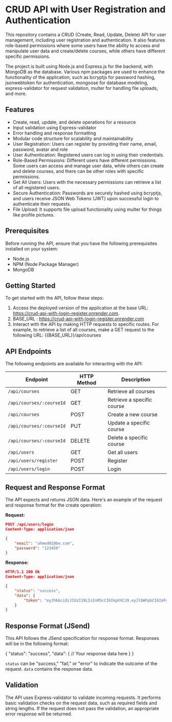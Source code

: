 # CRUD API with User Registration and Authentication

This repository contains a CRUD (Create, Read, Update, Delete) API for user management, including user registration and authentication. It also features role-based permissions where some users have the ability to access and manipulate user data and create/delete courses, while others have different specific permissions.

The project is built using Node.js and Express.js for the backend, with MongoDB as the database. Various npm packages are used to enhance the functionality of the application, such as bcryptjs for password hashing, jsonwebtoken for authentication, mongoose for database modeling, express-validator for request validation, multer for handling file uploads, and more.

## Features

- Create, read, update, and delete operations for a resource
- Input validation using Express-validator
- Error handling and response formatting
- Modular code structure for scalability and maintainability
- User Registration: Users can register by providing their name, email, password, avatar and role
- User Authentication: Registered users can log in using their credentials.
- Role-Based Permissions: Different users have different permissions. Some users can access and manage user data, while others can create and delete courses, and there can be other roles with specific permissions.
- Get All Users: Users with the necessary permissions can retrieve a list of all registered users.
- Secure Authentication: Passwords are securely hashed using bcryptjs, and users receive JSON Web Tokens (JWT) upon successful login to authenticate their requests.
- File Upload: It supports file upload functionality using multer for things like profile pictures.

## Prerequisites

Before running the API, ensure that you have the following prerequisites installed on your system:

- Node.js
- NPM (Node Package Manager)
- MongoDB

## Getting Started

To get started with the API, follow these steps:

1. Access the deployed version of the application at the base URL: https://crud-api-with-login-register.onrender.com.
2. BASE_URL : https://crud-api-with-login-register.onrender.com
3. Interact with the API by making HTTP requests to specific routes. For example, to retrieve a list of all courses, make a GET request to the following URL:
   {{BASE_URL}}/api/courses

## API Endpoints

The following endpoints are available for interacting with the API:

| Endpoint      | HTTP Method | Description                   |
| ------------- | ----------- | ----------------------------- |
| `/api/courses` | GET         | Retrieve all courses        |
| `/api/courses/:courseId` | GET     | Retrieve a specific course  |
| `/api/courses` | POST        | Create a new course         |
| `/api/courses/:courseId` | PUT     | Update a specific course    |
| `/api/courses/:courseId` | DELETE  | Delete a specific course    |
| `/api/users` | GET        | Get all users         |
| `/api/users/register` | POST     | Register    |
| `/api/users/login` | POST  | Login    |


## Request and Response Format

The API expects and returns JSON data. Here's an example of the request and response format for the create operation:

**Request:**

```json
POST /api/users/login
Content-Type: application/json

{
    "email": "ahmed02@be.com",
    "password": "123456"
}
```

**Response:**

```json
HTTP/1.1 200 Ok
Content-Type: application/json

{
    "status": "success",
    "data": {
        "token": "eyJhbGciOiJIUzI1NiIsInR5cCI6IkpXVCJ9.eyJlbWFpbCI6ImFobWVkMDJAYmUuY29tIiwiaWQiOiI2NTQ0NDRiODYzYjg5YzQzY2VjZTRkMTYiLCJyb2xlIjoidXNlciIsImlhdCI6MTY5OTE0MDc5NCwiZXhwIjoxNjk5MTQxMDk0fQ.dgQ3251X8qwzPZrBIxssOLC6YQLSpo6s5MIAyNzxq4A"
    }
}
```

## Response Format (JSend)

This API follows the JSend specification for response format. Responses will be in the following format:

{
  "status": "success",
  "data": {
    // Your response data here
  }
}

`status` can be "success," "fail," or "error" to indicate the outcome of the request.
`data` contains the response data.


## Validation

The API uses Express-validator to validate incoming requests. It performs basic validation checks on the request data, 
such as required fields and string lengths. If the request does not pass the validation, an appropriate error response will be returned.

